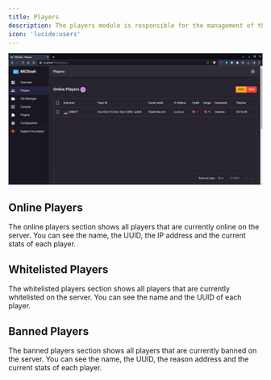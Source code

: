 ```yaml
---
title: Players
description: The players module is responsible for the management of the players on the server. It allows you to see all players on the server and to manage them.
icon: 'lucide:users'
---
```


![Players](/img/screenshots/players.png)

## Online Players

The online players section shows all players that are currently online on the server. You can see the name, the UUID, the IP address and the current stats of each player.

## Whitelisted Players

The whitelisted players section shows all players that are currently whitelisted on the server. You can see the name and the UUID of each player.

## Banned Players

The banned players section shows all players that are currently banned on the server. You can see the name, the UUID, the reason address and the current stats of each player.